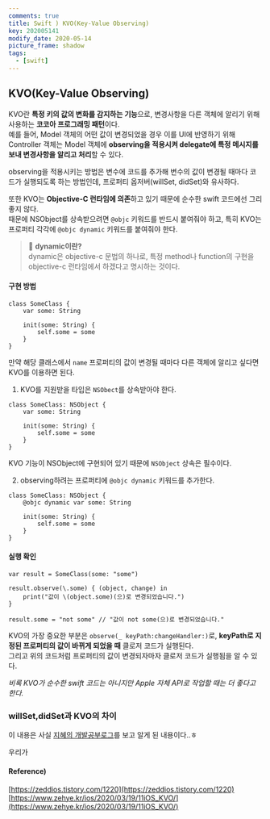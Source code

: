 ```yaml
---
comments: true
title: Swift ) KVO(Key-Value Observing)
key: 202005141
modify_date: 2020-05-14
picture_frame: shadow
tags:
  - [swift]
---
```

 
## KVO(Key-Value Observing)
 
KVO란 **특정 키의 값의 변화를 감지하는 기능**으로, 변경사항을 다른 객체에 알리기 위해 사용하는 **코코아 프로그래밍 패턴**이다.   
예를 들어, Model 객체의 어떤 값이 변경되었을 경우 이를 UI에 반영하기 위해 Controller 객체는 Model 객체에 **observing을 적용시켜 delegate에 특정 메시지를 보내 변경사항을 알리고 처리**할 수 있다.   
 
 
observing을 적용시키는 방법은 변수에 코드를 추가해 변수의 값이 변경될 때마다 코드가 실행되도록 하는 방법인데, 프로퍼티 옵저버(willSet, didSet)와 유사하다.   
 
 
또한 KVO는 **Objective-C 런타임에 의존**하고 있기 때문에 순수한 swift 코드에선 그리 좋지 않다.   
때문에 NSObject를 상속받으려면 `@objc` 키워드를 반드시 붙여줘야 하고, 특히 KVO는 프로퍼티 각각에 `@objc dynamic` 키워드를 붙여줘야 한다.   
 
> 👀 **dynamic이란?**   
> dynamic은 objective-c 문법의 하나로, 특정 method나 function의 구현을 objective-c 런타임에서 하겠다고 명시하는 것이다.
 
#### 구현 방법
 
```
class SomeClass {
    var some: String
    
    init(some: String) {
        self.some = some
    }
}
```
만약 해당 클래스에서 `name` 프로퍼티의 값이 변경될 때마다 다른 객체에 알리고 싶다면 KVO를 이용하면 된다.
 
1. KVO를 지원받을 타입은 `NSObect`를 상속받아야 한다.
```
class SomeClass: NSObject {
    var some: String
    
    init(some: String) {
        self.some = some
    }
}
```
KVO 기능이 NSObject에 구현되어 있기 때문에 `NSObject` 상속은 필수이다.
 
2. observing하려는 프로퍼티에 `@objc dynamic` 키워드를 추가한다.
```
class SomeClass: NSObject {
    @objc dynamic var some: String
    
    init(some: String) {
        self.some = some
    }
}
```
 
#### 실행 확인
 
```
var result = SomeClass(some: "some")
 
result.observe(\.some) { (object, change) in
    print("값이 \(object.some)(으)로 변경되었습니다.")
}
 
result.some = "not some" // "값이 not some(으)로 변경되었습니다."
```
KVO의 가장 중요한 부분은 `observe(_ keyPath:changeHandler:)`로, **keyPath로 지정된 프로퍼티의 값이 바뀌게 되었을 때** 클로저 코드가 실행된다.   
그리고 위의 코드처럼 프로퍼티의 값이 변경되자마자 클로저 코드가 실행됨을 알 수 있다.
 
*비록 KVO가 순수한 swift 코드는 아니지만 Apple 자체 API로 작업할 때는 더 좋다고 한다.*
 
### willSet,didSet과 KVO의 차이
 
이 내용은 사실 [지혜의 개발공부로그](https://www.zehye.kr/ios/2020/03/19/11iOS_KVO/)를 보고 알게 된 내용이다..ㅎ   
 
우리가 
  
#### Reference)
 
[https://zeddios.tistory.com/1220](https://zeddios.tistory.com/1220)   
[https://www.zehye.kr/ios/2020/03/19/11iOS_KVO/](https://www.zehye.kr/ios/2020/03/19/11iOS_KVO/)
